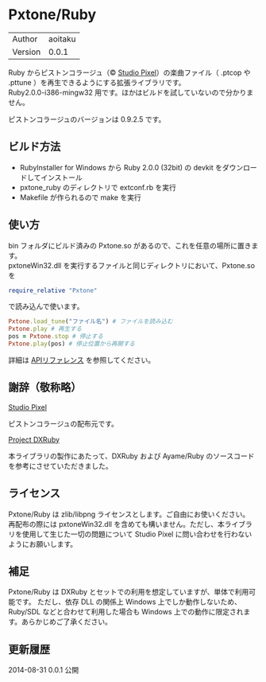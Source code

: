 # Pxtone/Ruby

|         |                                         |
|---------|-----------------------------------------|
| Author  | aoitaku                                 |
| Version | 0.0.1                                   |

Ruby からピストンコラージュ（&copy; [Studio Pixel](http://studiopixel.sakura.ne.jp/pxtone/index.html)）の楽曲ファイル（ .ptcop や .pttune ）を再生できるようにする拡張ライブラリです。  
Ruby2.0.0-i386-mingw32 用です。ほかはビルドを試していないので分かりません。

ピストンコラージュのバージョンは 0.9.2.5 です。

## ビルド方法

- RubyInstaller for Windows から Ruby 2.0.0 (32bit) の devkit をダウンロードしてインストール
- pxtone_ruby のディレクトリで extconf.rb を実行
- Makefile が作られるので make を実行

## 使い方

bin フォルダにビルド済みの Pxtone.so があるので、これを任意の場所に置きます。  
pxtoneWin32.dll を実行するファイルと同じディレクトリにおいて、Pxtone.so を

```ruby
require_relative "Pxtone"
```

で読み込んで使います。

```ruby
Pxtone.load_tune("ファイル名") # ファイルを読み込む
Pxtone.play # 再生する
pos = Pxtone.stop # 停止する
Pxtone.play(pos) # 停止位置から再開する
```

詳細は [APIリファレンス](https://github.com/aoitaku/pxtone_ruby/wiki) を参照してください。


## 謝辞（敬称略）

[Studio Pixel](http://studiopixel.sakura.ne.jp/)

ピストンコラージュの配布元です。


[Project DXRuby](http://dxruby.sourceforge.jp/)

本ライブラリの製作にあたって、DXRuby および Ayame/Ruby のソースコードを参考にさせていただきました。


## ライセンス

Pxtone/Ruby は zlib/libpng ライセンスとします。ご自由にお使いください。  
再配布の際には pxtoneWin32.dll を含めても構いません。ただし、本ライブラリを使用して生じた一切の問題について Studio Pixel に問い合わせを行わないようにお願いします。


## 補足

Pxtone/Ruby は DXRuby とセットでの利用を想定していますが、単体で利用可能です。
ただし、依存 DLL の関係上 Windows 上でしか動作しないため、Ruby/SDL などと合わせて利用した場合も Windows 上での動作に限定されます。あらかじめご了承ください。

## 更新履歴

2014-08-31 0.0.1 公開
